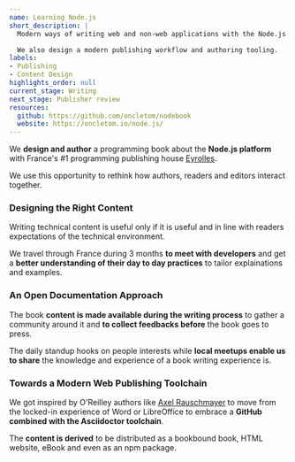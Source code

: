```yaml
---
name: Learning Node.js
short_description: |
  Modern ways of writing web and non-web applications with the Node.js platform.

  We also design a modern publishing workflow and authoring tooling.
labels:
- Publishing
- Content Design
highlights_order: null
current_stage: Writing
next_stage: Publisher review
resources:
  github: https://github.com/oncletom/nodebook
  website: https://oncletom.io/node.js/
---
```


We **design and author** a programming book about the **Node.js platform** with France's #1 programming publishing house [Eyrolles][eyrolles].

We use this opportunity to rethink how authors, readers and editors interact together.

### Designing the Right Content

Writing technical content is useful only if it is useful and in line with readers expectations of the technical environment.

We travel through France during 3 months **to meet with developers** and get a **better understanding of their day to day practices** to tailor explainations and examples.

### An Open Documentation Approach

The book **content is made available during the writing process** to gather a community around it and **to collect feedbacks before** the book goes to press.

The daily standup hooks on people interests while **local meetups enable us to share** the knowledge and experience of a book writing experience is.

### Towards a Modern Web Publishing Toolchain

We got inspired by O'Reilley authors like [Axel Rauschmayer][rauschma] to move from the locked-in experience of Word or LibreOffice to embrace a **GitHub combined with the Asciidoctor toolchain**.

The **content is derived** to be distributed as a bookbound book, HTML website, eBook and even as an npm package.

[eyrolles]: https://www.eyrolles.com/
[rauschma]: http://2ality.com/
